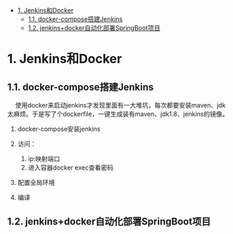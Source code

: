

<!-- TOC -->

- [1. Jenkins和Docker](#1-jenkins和docker)
    - [1.1. docker-compose搭建Jenkins](#11-docker-compose搭建jenkins)
    - [1.2. jenkins+docker自动化部署SpringBoot项目](#12-jenkinsdocker自动化部署springboot项目)

<!-- /TOC -->


# 1. Jenkins和Docker

<!-- 



jenkins流水线+sonar检查多模块maven项目
https://www.jianshu.com/p/1a4b8bdf12f8
Jenkins流水线--部署多模块maven项目（推荐）
https://www.jianshu.com/p/600b9601820f




-->

## 1.1. docker-compose搭建Jenkins  
<!-- 

**** docker-compose安装jenkins
https://www.jianshu.com/p/42e2771dcc94

XXX docker使用dockerFile自定义Jenkins
使用docker来启动jenkins才发现里面有一大堆坑，每次都要安装maven、jdk太麻烦。于是写了个dockerfile，一键生成装有maven、jdk1.8、jenkins的镜像。  
https://blog.csdn.net/qq_35031494/article/details/125426380

docker安装jenkins
https://blog.csdn.net/aiwangtingyun/article/details/123523669
访问时出现无法访问，点击叉号  

docker run -d \
    -p 8888:8080 \
    -p 50000:50000 \
    -v /usr/work/dockerMount/jenkins:/var/jenkins_home \
    -v /etc/localtime:/etc/localtime \
    --restart=always \
    --name=jenkins \
    jenkins/jenkins

-->


&emsp; 使用docker来启动jenkins才发现里面有一大堆坑，每次都要安装maven、jdk太麻烦。于是写了个dockerfile，一键生成装有maven、jdk1.8、jenkins的镜像。   

1. docker-compose安装jenkins  

2. 访问：
    1. ip:映射端口
    2. 进入容器docker exec查看密码

2. 配置全局环境  


3. 编译  


## 1.2. jenkins+docker自动化部署SpringBoot项目  
<!-- 

https://blog.csdn.net/shayopron/article/details/121167066


Jenkins +Docker+Git 实现自动部署
https://www.cnblogs.com/seanRay/p/15126859.html

3. 编译
Jenkins+Docker 一键自动化部署 SpringBoot 项目 
https://mp.weixin.qq.com/s/C7o0SDNW-rajE0FywGGbTQ

云服务器中安装docker+jenkins部署接口自动化测试(java)
https://blog.csdn.net/m0_50026910/article/details/124114199
-->

